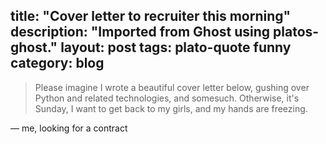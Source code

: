 title: "Cover letter to recruiter this morning"
description: "Imported from Ghost using platos-ghost."
layout: post
tags: plato-quote funny
category: blog
---

> Please imagine I wrote a beautiful cover letter below, gushing over Python and related technologies, and somesuch. Otherwise, it's Sunday, I want to get back to my girls, and my hands are freezing.

&mdash; me, looking for a contract
